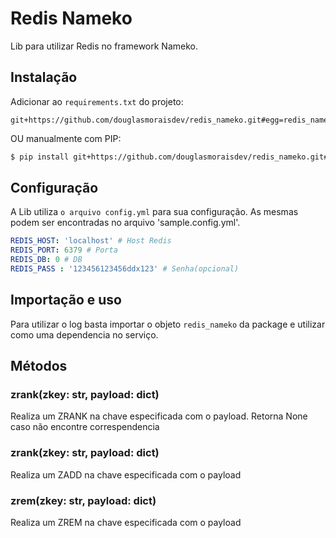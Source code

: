 # Redis Nameko

Lib para utilizar Redis no framework Nameko.


## Instalação
Adicionar ao `requirements.txt` do projeto:

```
git+https://github.com/douglasmoraisdev/redis_nameko.git#egg=redis_nameko
```

OU manualmente com PIP:
```bash
$ pip install git+https://github.com/douglasmoraisdev/redis_nameko.git#egg=redis_nameko
```



## Configuração
A Lib utiliza `o arquivo config.yml` para sua configuração. As mesmas podem ser encontradas no arquivo 'sample.config.yml'.

```yml
REDIS_HOST: 'localhost' # Host Redis
REDIS_PORT: 6379 # Porta
REDIS_DB: 0 # DB
REDIS_PASS : '123456123456ddx123' # Senha(opcional)

```

## Importação e uso
Para utilizar o log basta importar o objeto `redis_nameko` da package e utilizar como uma dependencia no serviço.

## Métodos

### zrank(zkey: str, payload: dict)
Realiza um ZRANK na chave especificada com o payload.
Retorna None caso não encontre correspendencia

### zrank(zkey: str, payload: dict)
Realiza um ZADD na chave especificada com o payload

### zrem(zkey: str, payload: dict)
Realiza um ZREM na chave especificada com o payload
